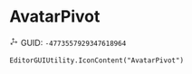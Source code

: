 # AvatarPivot
![](/img/AvatarPivot.png)
GUID: `-4773557929347618964`
```
EditorGUIUtility.IconContent("AvatarPivot")
```
